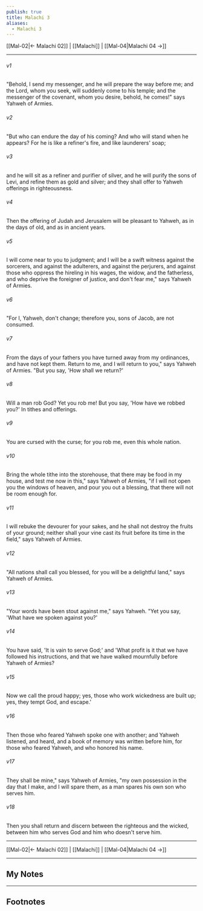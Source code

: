 ```yaml
---
publish: true
title: Malachi 3
aliases:
  - Malachi 3
---
```


[[Mal-02|← Malachi 02]] | [[Malachi]] | [[Mal-04|Malachi 04 →]]
***



###### v1 
"Behold, I send my messenger, and he will prepare the way before me; and the Lord, whom you seek, will suddenly come to his temple; and the messenger of the covenant, whom you desire, behold, he comes!" says Yahweh of Armies. 

###### v2 
"But who can endure the day of his coming? And who will stand when he appears? For he is like a refiner's fire, and like launderers' soap; 

###### v3 
and he will sit as a refiner and purifier of silver, and he will purify the sons of Levi, and refine them as gold and silver; and they shall offer to Yahweh offerings in righteousness. 

###### v4 
Then the offering of Judah and Jerusalem will be pleasant to Yahweh, as in the days of old, and as in ancient years. 

###### v5 
I will come near to you to judgment; and I will be a swift witness against the sorcerers, and against the adulterers, and against the perjurers, and against those who oppress the hireling in his wages, the widow, and the fatherless, and who deprive the foreigner of justice, and don't fear me," says Yahweh of Armies. 

###### v6 
"For I, Yahweh, don't change; therefore you, sons of Jacob, are not consumed. 

###### v7 
From the days of your fathers you have turned away from my ordinances, and have not kept them. Return to me, and I will return to you," says Yahweh of Armies. "But you say, 'How shall we return?' 

###### v8 
Will a man rob God? Yet you rob me! But you say, 'How have we robbed you?' In tithes and offerings. 

###### v9 
You are cursed with the curse; for you rob me, even this whole nation. 

###### v10 
Bring the whole tithe into the storehouse, that there may be food in my house, and test me now in this," says Yahweh of Armies, "if I will not open you the windows of heaven, and pour you out a blessing, that there will not be room enough for. 

###### v11 
I will rebuke the devourer for your sakes, and he shall not destroy the fruits of your ground; neither shall your vine cast its fruit before its time in the field," says Yahweh of Armies. 

###### v12 
"All nations shall call you blessed, for you will be a delightful land," says Yahweh of Armies. 

###### v13 
"Your words have been stout against me," says Yahweh. "Yet you say, 'What have we spoken against you?' 

###### v14 
You have said, 'It is vain to serve God;' and 'What profit is it that we have followed his instructions, and that we have walked mournfully before Yahweh of Armies? 

###### v15 
Now we call the proud happy; yes, those who work wickedness are built up; yes, they tempt God, and escape.' 

###### v16 
Then those who feared Yahweh spoke one with another; and Yahweh listened, and heard, and a book of memory was written before him, for those who feared Yahweh, and who honored his name. 

###### v17 
They shall be mine," says Yahweh of Armies, "my own possession in the day that I make, and I will spare them, as a man spares his own son who serves him. 

###### v18 
Then you shall return and discern between the righteous and the wicked, between him who serves God and him who doesn't serve him.

***
[[Mal-02|← Malachi 02]] | [[Malachi]] | [[Mal-04|Malachi 04 →]]

---
## My Notes

---
## Footnotes